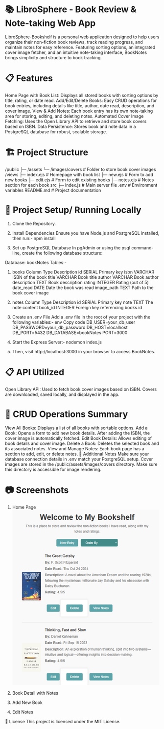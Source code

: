 # 📚 LibroSphere - Book Review & Note-taking Web App
LibroSphere-Bookshelf is a personal web application designed to help users organize their non-fiction book reviews, track reading progress, and maintain notes for easy reference. Featuring sorting options, an integrated cover image fetcher, and an intuitive note-taking interface, BookNotes brings simplicity and structure to book tracking.

# 📋 Features
Home Page with Book List: Displays all stored books with sorting options by title, rating, or date read.
Add/Edit/Delete Books: Easy CRUD operations for book entries, including details like title, author, date read, description, and cover image.
View & Add Notes: Each book entry has its own note-taking area for storing, editing, and deleting notes.
Automated Cover Image Fetching: Uses the Open Library API to retrieve and store book covers based on ISBN.
Data Persistence: Stores book and note data in a PostgreSQL database for robust, scalable storage.

# 🏗️ Project Structure
/public
  ├─ /assets
      └─ /images/covers       # Folder to store book cover images
/views
  ├─ index.ejs                # Homepage with book list
  ├─ new.ejs                  # Form to add new books
  ├─ edit.ejs                 # Form to edit existing books
  ├─ notes.ejs                # Notes section for each book
src
  ├─ index.js                 # Main server file
.env                          # Environment variables
README.md                     # Project documentation

# 🚀 Project Setup/ Running Locally
1. Clone the Repository.

2. Install Dependencies
Ensure you have Node.js and PostgreSQL installed, then run:-
npm install

3. Set up PostgreSQL Database
In pgAdmin or using the psql command-line, create the following database structure:

Database: bookNotes
Tables:-
1. books
Column	Type	Description
id	SERIAL	Primary key
isbn	VARCHAR	ISBN of the book
title	VARCHAR	Book title
author	VARCHAR	Book author
description	TEXT	Book description
rating	INTEGER	Rating (out of 5)
date_read	DATE	Date the book was read
image_path	TEXT	Path to the book cover image

2. notes
Column	Type	Description
id	SERIAL	Primary key
note	TEXT	The note content
book_id	INTEGER	Foreign key referencing books.id

4. Create an .env File
Add a .env file in the root of your project with the following variables:-
env
Copy code
DB_USER=your_db_user
DB_PASSWORD=your_db_password
DB_HOST=localhost
DB_PORT=5432
DB_DATABASE=bookNotes
PORT=3000

5. Start the Express Server:-
nodemon index.js

6. Then, visit http://localhost:3000 in your browser to access BookNotes.

# 📋 API Utilized
Open Library API: Used to fetch book cover images based on ISBN. Covers are downloaded, saved locally, and displayed in the app.

# 🔄 CRUD Operations Summary
View All Books: Displays a list of all books with sortable options.
Add a Book: Opens a form to add new book details. After adding the ISBN, the cover image is automatically fetched.
Edit Book Details: Allows editing of book details and cover image.
Delete a Book: Deletes the selected book and its associated notes.
View and Manage Notes: Each book page has a section to add, edit, or delete notes.
🔧 Additional Notes
Make sure your database connection details in .env match your PostgreSQL setup.
Cover images are stored in the /public/assets/images/covers directory. Make sure this directory is accessible for image rendering.

# 📷 Screenshots
1. Home Page
![Home Page](public/assets/ss/Homepg.png)

2. Book Detail with Notes

3. Add New Book

4. Edit Notes

🔗 License
This project is licensed under the MIT License.

